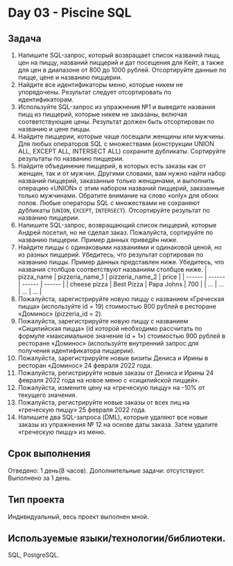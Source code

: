 # Day 03 - Piscine SQL

## Задача
1. Напишите SQL-запрос, который возвращает список названий пицц, цен на пиццу, названий пиццерий и дат посещения для Кейт, а также для цен в диапазоне от 800 до 1000 рублей. Отсортируйте данные по пицце, цене и названию пиццерии.
2. Найдите все идентификаторы меню, которые никем не упорядочены. Результат следует отсортировать по идентификаторам.
3. Используйте SQL-запрос из упражнения №1 и выведите названия пицц из пиццерий, которые никем не заказаны, включая соответствующие цены. Результат должен быть отсортирован по названию и цене пиццы.
4. Найдите пиццерии, которые чаще посещали женщины или мужчины. Для любых операторов SQL с множествами (конструкции UNION ALL, EXCEPT ALL, INTERSECT ALL) сохраните дубликаты. Сортируйте результаты по названию пиццерии.
5. Найдите объединение пиццерий, в которых есть заказы как от женщин, так и от мужчин. Другими словами, вам нужно найти набор названий пиццерий, заказанные только женщинами, и выполнить операцию «UNION» с этим набором названий пиццерий, заказанные только мужчинами. Обратите внимание на слово «only» для обоих полов. Любые операторы SQL с множествами не сохраняют дубликаты (`UNION`, `EXCEPT`, `INTERSECT`). Отсортируйте результат по названию пиццерии.
6. Напишите SQL-запрос, возвращающий список пиццерий, которые Андрей посетил, но не сделал заказ. Пожалуйста, сортируйте по названию пиццерии. Пример данных приведён ниже.
7. Найдите пиццы с одинаковыми названиями и одинаковой ценой, но из разных пиццерий. Убедитесь, что результат сортирован по названию пиццы. Пример данных представлен ниже. Убедитесь, что названия столбцов соответствуют названиям столбцов ниже.
| pizza_name | pizzeria_name_1 | pizzeria_name_2 | price |
| ------ | ------ | ------ | ------ |
| cheese pizza | Best Pizza | Papa Johns | 700 |
| ... | ... | ... | ... |
8. Пожалуйста, зарегистрируйте новую пиццу с названием «Греческая пицца» (используйте id = 19) стоимостью 800 рублей в ресторане «Доминос» (pizzeria_id = 2).
9. Пожалуйста, зарегистрируйте новую пиццу с названием «Сицилийская пицца» (id которой необходимо рассчитать по формуле «максимальное значение id + 1») стоимостью 900 рублей в ресторане «Доминос» (используйте внутренний запрос для получения идентификатора пиццерии).
10. Пожалуйста, зарегистрируйте новые визиты Дениса и Ирины в ресторан «Доминос» 24 февраля 2022 года.
11. Пожалуйста, регистрируйте новые заказы от Дениса и Ирины 24 февраля 2022 года на новое меню с «сицилийской пиццей».
12. Пожалуйста, измените цену на «греческую пиццу» на -10% от текущего значения.
13. Пожалуйста, регистрируйте новые заказы от всех лиц на «греческую пиццу» 25 февраля 2022 года.
14. Напишите два SQL-запроса (DML), которые удаляют все новые заказы из упражнения № 12 на основе даты заказа. Затем удалите «греческую пиццу» из меню.
## Срок выполнения
Отведено: 1 день(8 часов).
Дополнительные задачи: отсутствуют.
Выполнено за 1 день.
## Тип проекта
Индивидуальный, весь проект выполнен мной.
## Используемые языки/технологии/библиотеки.
SQL, PostgreSQL.
